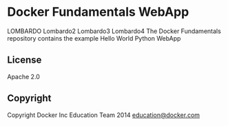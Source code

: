 Docker Fundamentals WebApp
==========================
LOMBARDO
Lombardo2
Lombardo3
Lombardo4
The Docker Fundamentals repository contains the example Hello World Python WebApp

## License

Apache 2.0

## Copyright

Copyright Docker Inc Education Team 2014 <education@docker.com>
